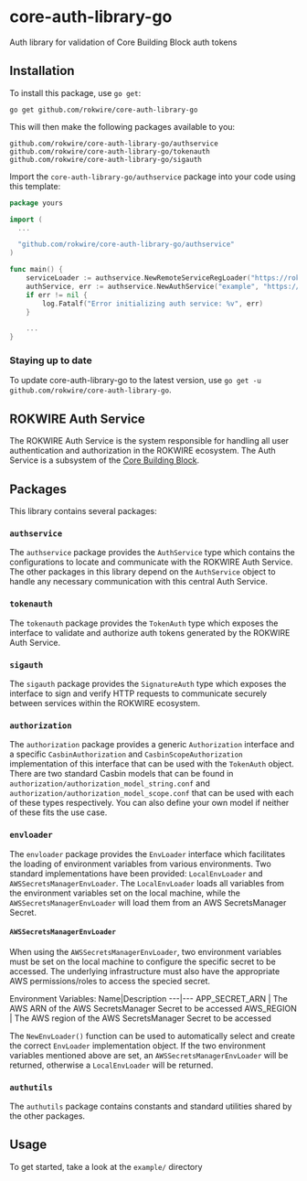 # core-auth-library-go
Auth library for validation of Core Building Block auth tokens

## Installation
To install this package, use `go get`:

    go get github.com/rokwire/core-auth-library-go

This will then make the following packages available to you:

    github.com/rokwire/core-auth-library-go/authservice
    github.com/rokwire/core-auth-library-go/tokenauth
    github.com/rokwire/core-auth-library-go/sigauth

Import the `core-auth-library-go/authservice` package into your code using this template:

```go
package yours

import (
  ...

  "github.com/rokwire/core-auth-library-go/authservice"
)

func main() {
    serviceLoader := authservice.NewRemoteServiceRegLoader("https://rokwire.illinois.edu/auth", nil)
	authService, err := authservice.NewAuthService("example", "https://rokwire.illinois.edu/example", serviceLoader)
	if err != nil {
		log.Fatalf("Error initializing auth service: %v", err)
	}

    ...
}
```

### Staying up to date
To update core-auth-library-go to the latest version, use `go get -u github.com/rokwire/core-auth-library-go`.

## ROKWIRE Auth Service
The ROKWIRE Auth Service is the system responsible for handling all user authentication and authorization in the ROKWIRE ecosystem. The Auth Service is a subsystem of the [Core Building Block](https://github.com/rokwire/core-building-block). 

## Packages
This library contains several packages:

### `authservice`
The `authservice` package provides the `AuthService` type which contains the configurations to locate and communicate with the ROKWIRE Auth Service. The other packages in this library depend on the `AuthService` object to handle any necessary communication with this central Auth Service. 

### `tokenauth`
The `tokenauth` package provides the `TokenAuth` type which exposes the interface to validate and authorize auth tokens generated by the ROKWIRE Auth Service. 

### `sigauth`
The `sigauth` package provides the `SignatureAuth` type which exposes the interface to sign and verify HTTP requests to communicate securely between services within the ROKWIRE ecosystem.

### `authorization`
The `authorization` package provides a generic `Authorization` interface and a specific `CasbinAuthorization` and `CasbinScopeAuthorization` implementation of this interface that can be used with the `TokenAuth` object. There are two standard Casbin models that can be found in `authorization/authorization_model_string.conf` and `authorization/authorization_model_scope.conf` that can be used with each of these types respectively. You can also define your own model if neither of these fits the use case.

### `envloader`
The `envloader` package provides the `EnvLoader` interface which facilitates the loading of environment variables from various environments. Two standard implementations have been provided: `LocalEnvLoader` and `AWSSecretsManagerEnvLoader`. The `LocalEnvLoader` loads all variables from the environment variables set on the local machine, while the `AWSSecretsManagerEnvLoader` will load them from an AWS SecretsManager Secret.

#### `AWSSecretsManagerEnvLoader`
When using the `AWSSecretsManagerEnvLoader`, two environment variables must be set on the local machine to configure the specific secret to be accessed. The underlying infrastructure must also have the appropriate AWS permissions/roles to access the specied secret.

Environment Variables:
Name|Description
---|---
APP_SECRET_ARN | The AWS ARN of the AWS SecretsManager Secret to be accessed
AWS_REGION | The AWS region of the AWS SecretsManager Secret to be accessed

The `NewEnvLoader()` function can be used to automatically select and create the correct `EnvLoader` implementation object. If the two environment variables mentioned above are set, an `AWSSecretsManagerEnvLoader` will be returned, otherwise a `LocalEnvLoader` will be returned.

### `authutils`
The `authutils` package contains constants and standard utilities shared by the other packages.

## Usage
To get started, take a look at the `example/` directory